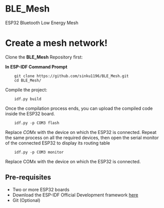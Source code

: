# BLE_Mesh
ESP32 Bluetooth Low Energy Mesh

# Create a mesh network!

Clone the __BLE_Mesh__ Repository first:

__In ESP-IDF Command Prompt__
```
    git clone https://github.com/sinku1196/BLE_Mesh.git
    cd BLE_Mesh/
```
Compile the project:

```
    idf.py build
```
Once the compilation process ends, you can upload the compiled code inside the ESP32 board.

```
    idf.py -p COM3 flash
```
Replace _COMx_ with the device on which the ESP32 is connected.
Repeat the same process on all the required devices, then open the serial monitor of the connected ESP32 to display its routing table

```
    idf.py -p COM3 monitor
```
Replace COMx with the device on which the ESP32 is connected.

## Pre-requisites

- Two or more ESP32 boards
- Download the ESP-IDF Official Development framework [here](https://docs.espressif.com/projects/esp-idf/en/stable/get-started/index.html#step-2-get-esp-idf)
- Git (Optional)
